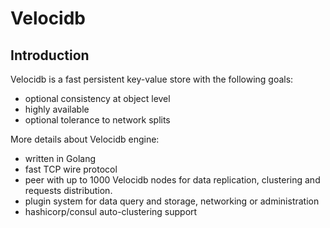 # Velocidb

## Introduction

Velocidb is a fast persistent key-value store with the following goals:
  - optional consistency at object level
  - highly available
  - optional tolerance to network splits

More details about Velocidb engine:
 - written in Golang
 - fast TCP wire protocol
 - peer with up to 1000 Velocidb nodes for data replication, clustering and requests distribution.
 - plugin system for data query and storage, networking or administration
 - hashicorp/consul auto-clustering support
